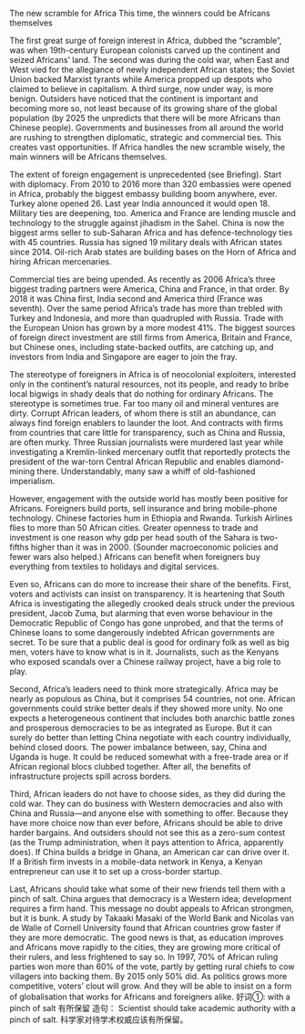 The new scramble for Africa
This time, the winners could be Africans themselves

The first great surge of foreign interest in Africa, dubbed the “scramble”, was when 19th-century European colonists carved up the continent and seized Africans’ land. The second was during the cold war, when East and West vied for the allegiance of newly independent African states; the Soviet Union backed Marxist tyrants while America propped up despots who claimed to believe in capitalism. A third surge, now under way, is more benign. Outsiders have noticed that the continent is important and becoming more so, not least because of its growing share of the global population (by 2025 the unpredicts that there will be more Africans than Chinese people). Governments and businesses from all around the world are rushing to strengthen diplomatic, strategic and commercial ties. This creates vast opportunities. If Africa handles the new scramble wisely, the main winners will be Africans themselves.

The extent of foreign engagement is unprecedented (see Briefing). Start with diplomacy. From 2010 to 2016 more than 320 embassies were opened in Africa, probably the biggest embassy building boom anywhere, ever. Turkey alone opened 26. Last year India announced it would open 18. Military ties are deepening, too. America and France are lending muscle and technology to the struggle against jihadism in the Sahel. China is now the biggest arms seller to sub-Saharan Africa and has defence-technology ties with 45 countries. Russia has signed 19 military deals with African states since 2014. Oil-rich Arab states are building bases on the Horn of Africa and hiring African mercenaries.

Commercial ties are being upended. As recently as 2006 Africa’s three biggest trading partners were America, China and France, in that order. By 2018 it was China first, India second and America third (France was seventh). Over the same period Africa’s trade has more than trebled with Turkey and Indonesia, and more than quadrupled with Russia. Trade with the European Union has grown by a more modest 41%. The biggest sources of foreign direct investment are still firms from America, Britain and France, but Chinese ones, including state-backed outfits, are catching up, and investors from India and Singapore are eager to join the fray.

The stereotype of foreigners in Africa is of neocolonial exploiters, interested only in the continent’s natural resources, not its people, and ready to bribe local bigwigs in shady deals that do nothing for ordinary Africans. The stereotype is sometimes true. Far too many oil and mineral ventures are dirty. Corrupt African leaders, of whom there is still an abundance, can always find foreign enablers to launder the loot. And contracts with firms from countries that care little for transparency, such as China and Russia, are often murky. Three Russian journalists were murdered last year while investigating a Kremlin-linked mercenary outfit that reportedly protects the president of the war-torn Central African Republic and enables diamond-mining there. Understandably, many saw a whiff of old-fashioned imperialism.

However, engagement with the outside world has mostly been positive for Africans. Foreigners build ports, sell insurance and bring mobile-phone technology. Chinese factories hum in Ethiopia and Rwanda. Turkish Airlines flies to more than 50 African cities. Greater openness to trade and investment is one reason why gdp per head south of the Sahara is two-fifths higher than it was in 2000. (Sounder macroeconomic policies and fewer wars also helped.) Africans can benefit when foreigners buy everything from textiles to holidays and digital services.

Even so, Africans can do more to increase their share of the benefits. First, voters and activists can insist on transparency. It is heartening that South Africa is investigating the allegedly crooked deals struck under the previous president, Jacob Zuma, but alarming that even worse behaviour in the Democratic Republic of Congo has gone unprobed, and that the terms of Chinese loans to some dangerously indebted African governments are secret. To be sure that a public deal is good for ordinary folk as well as big men, voters have to know what is in it. Journalists, such as the Kenyans who exposed scandals over a Chinese railway project, have a big role to play.

Second, Africa’s leaders need to think more strategically. Africa may be nearly as populous as China, but it comprises 54 countries, not one. African governments could strike better deals if they showed more unity. No one expects a heterogeneous continent that includes both anarchic battle zones and prosperous democracies to be as integrated as Europe. But it can surely do better than letting China negotiate with each country individually, behind closed doors. The power imbalance between, say, China and Uganda is huge. It could be reduced somewhat with a free-trade area or if African regional blocs clubbed together. After all, the benefits of infrastructure projects spill across borders.

Third, African leaders do not have to choose sides, as they did during the cold war. They can do business with Western democracies and also with China and Russia—and anyone else with something to offer. Because they have more choice now than ever before, Africans should be able to drive harder bargains. And outsiders should not see this as a zero-sum contest (as the Trump administration, when it pays attention to Africa, apparently does). If China builds a bridge in Ghana, an American car can drive over it. If a British firm invests in a mobile-data network in Kenya, a Kenyan entrepreneur can use it to set up a cross-border startup.

Last, Africans should take what some of their new friends tell them with a pinch of salt. China argues that democracy is a Western idea; development requires a firm hand. This message no doubt appeals to African strongmen, but it is bunk. A study by Takaaki Masaki of the World Bank and Nicolas van de Walle of Cornell University found that African countries grow faster if they are more democratic. The good news is that, as education improves and Africans move rapidly to the cities, they are growing more critical of their rulers, and less frightened to say so. In 1997, 70% of African ruling parties won more than 60% of the vote, partly by getting rural chiefs to cow villagers into backing them. By 2015 only 50% did. As politics grows more competitive, voters’ clout will grow. And they will be able to insist on a form of globalisation that works for Africans and foreigners alike.
好词①:
with a pinch of salt
有所保留
造句：
Scientist should take academic authority with a pinch of salt. 
科学家对待学术权威应该有所保留。